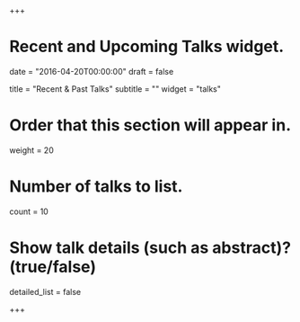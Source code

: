 +++
# Recent and Upcoming Talks widget.

date = "2016-04-20T00:00:00"
draft = false

title = "Recent & Past Talks"
subtitle = ""
widget = "talks"

# Order that this section will appear in.
weight = 20

# Number of talks to list.
count = 10

# Show talk details (such as abstract)? (true/false)
detailed_list = false

+++

